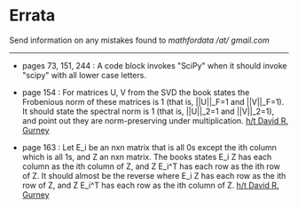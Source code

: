 # Errata

Send information on any mistakes found to *mathfordata /at/ gmail.com*

---

* pages 73, 151, 244 : A code block invokes "SciPy" when it should invoke "scipy" with all lower case letters.  

* page 154 : For matrices U, V from the SVD the book states the Frobenious norm of these matrices is 1 (that is, ||U||_F=1 and ||V||_F=1).  It should state the spectral norm is 1 (that is, ||U||_2=1 and ||V||_2=1), and point out they are norm-preserving under multiplication.  [h/t David R. Gurney](https://www.maa.org/press/maa-reviews/mathematical-foundations-for-data-analysis)

* page 163 : Let E_i be an nxn matrix that is all 0s except the ith column which is all 1s, and Z an nxn matrix.  The books states E_i Z has each column as the ith column of Z, and Z E_i^T has each row as the ith row of Z.  It should almost be the reverse where E_i Z has each row as the ith row of Z, and Z E_i^T has each row as the ith column of Z.   [h/t David R. Gurney](https://www.maa.org/press/maa-reviews/mathematical-foundations-for-data-analysis)
